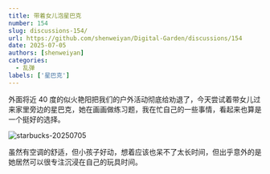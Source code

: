 ```yaml
---
title: 带着女儿泡星巴克
number: 154
slug: discussions-154/
url: https://github.com/shenweiyan/Digital-Garden/discussions/154
date: 2025-07-05
authors: [shenweiyan]
categories: 
  - 乱弹
labels: ['星巴克']
---
```


外面将近 40 度的似火艳阳把我们的户外活动彻底给劝退了，今天尝试着带女儿过来家里旁边的星巴克，她在画画做练习题，我在忙自己的一些事情，看起来也算是一个挺好的选择。

<!-- more -->

![starbucks-20250705](https://kg.weiyan.cc/2025/07/starbucks-20250705.jpg)

虽然有空调的舒适，但小孩子好动，想着应该也呆不了太长时间，但出乎意外的是她居然可以很专注沉浸在自己的玩具时间。


<script src="https://giscus.app/client.js"
	data-repo="shenweiyan/Digital-Garden"
	data-repo-id="R_kgDOKgxWlg"
	data-mapping="number"
	data-term="154"
	data-reactions-enabled="1"
	data-emit-metadata="0"
	data-input-position="bottom"
	data-theme="light"
	data-lang="zh-CN"
	crossorigin="anonymous"
	async>
</script>
